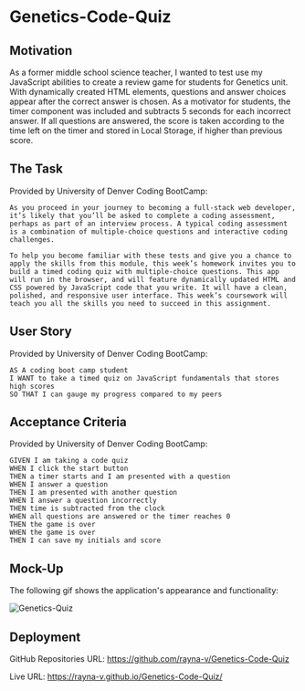 # Genetics-Code-Quiz
## Motivation
As a former middle school science teacher, I wanted to test use my JavaScript abilities to create a review game for students for Genetics unit. With dynamically created HTML elements, questions and answer choices appear after the correct answer is chosen. As a motivator for students, the timer component was included and subtracts 5 seconds for each incorrect answer. If all questions are answered, the score is taken according to the time left on the timer and stored in Local Storage, if higher than previous score.

## The Task
Provided by University of Denver Coding BootCamp:
```
As you proceed in your journey to becoming a full-stack web developer, it’s likely that you’ll be asked to complete a coding assessment, perhaps as part of an interview process. A typical coding assessment is a combination of multiple-choice questions and interactive coding challenges. 

To help you become familiar with these tests and give you a chance to apply the skills from this module, this week’s homework invites you to build a timed coding quiz with multiple-choice questions. This app will run in the browser, and will feature dynamically updated HTML and CSS powered by JavaScript code that you write. It will have a clean, polished, and responsive user interface. This week’s coursework will teach you all the skills you need to succeed in this assignment.
```
## User Story
Provided by University of Denver Coding BootCamp:
```
AS A coding boot camp student
I WANT to take a timed quiz on JavaScript fundamentals that stores high scores
SO THAT I can gauge my progress compared to my peers
```
## Acceptance Criteria
Provided by University of Denver Coding BootCamp:
```
GIVEN I am taking a code quiz
WHEN I click the start button
THEN a timer starts and I am presented with a question
WHEN I answer a question
THEN I am presented with another question
WHEN I answer a question incorrectly
THEN time is subtracted from the clock
WHEN all questions are answered or the timer reaches 0
THEN the game is over
WHEN the game is over
THEN I can save my initials and score
```
## Mock-Up

The following gif shows the application's appearance and functionality:

![Genetics-Quiz](https://github.com/rayna-v/Genetics-Code-Quiz/blob/main/Assets/Genetics-Quiz.gif)

## Deployment

GitHub Repositories URL: https://github.com/rayna-v/Genetics-Code-Quiz

Live URL: https://rayna-v.github.io/Genetics-Code-Quiz/
